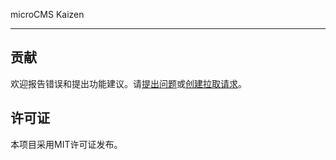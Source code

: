 microCMS Kaizen

---

## 贡献

欢迎报告错误和提出功能建议。请[提出问题](https://github.com/yossy17/ProjectName/issues)或[创建拉取请求](https://github.com/yossy17/ProjectName/pulls)。

## 许可证

本项目采用MIT许可证发布。
